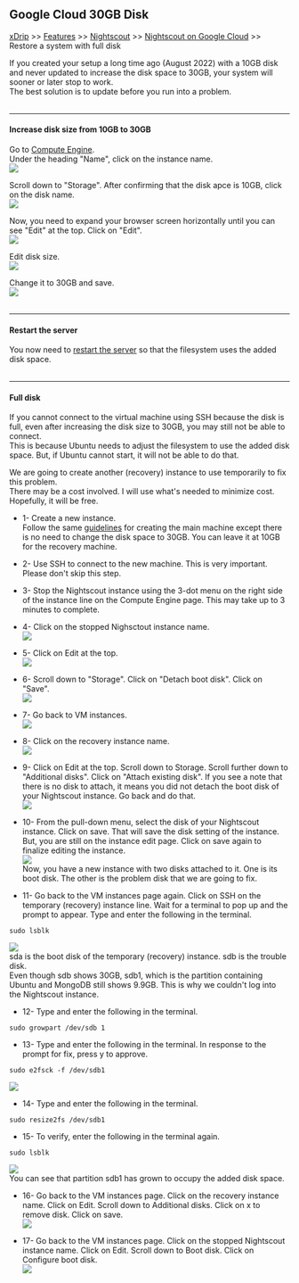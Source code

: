 ## Google Cloud 30GB Disk
[xDrip](../../README.md) >> [Features](../Features_page.md) >> [Nightscout](../Nightscout_page.md) >> [Nightscout on Google Cloud](./GoogleCloud.md) >> Restore a system with full disk  
  
If you created your setup a long time ago (August 2022) with a 10GB disk and never updated to increase the disk space to 30GB, your system will sooner or later stop to work.  
The best solution is to update before you run into a problem.  
<br/>  
  
---  
  
#### **Increase disk size from 10GB to 30GB**  
Go to [Compute Engine](./ComputeEngine.md).  
Under the heading "Name", click on the instance name.  
![](./images/InstanceName.png)  
  
Scroll down to "Storage".  After confirming that the disk apce is 10GB, click on the disk name.  
![](./images/EditInstanceDisk.png)  
  
Now, you need to expand your browser screen horizontally until you can see "Edit" at the top.  Click on "Edit".  
![](./images/EditDisk.png)  
  
Edit disk size.  
![](./images/Disk10G.png)  
  
Change it to 30GB and save.  
![](./images/UpdateDiskSize.png)  
<br/>  
  
---  
  
#### **Restart the server**
You now need to [restart the server](./Restart.md) so that the filesystem uses the added disk space.  
<br/>  
  
---  
  
#### **Full disk**
If you cannot connect to the virtual machine using SSH because the disk is full, even after increasing the disk size to 30GB, you may still not be able to connect.  
This is because Ubuntu needs to adjust the filesystem to use the added disk space.  But, if Ubuntu cannot start, it will not be able to do that.  
  
We are going to create another (recovery) instance to use temporarily to fix this problem.  
There may be a cost involved.  I will use what's needed to minimize cost.  Hopefully, it will be free.  
  
- 1- Create a new instance.  
Follow the same [guidelines](./VirtualMachine.md) for creating the main machine except there is no need to change the disk space to 30GB.  You can leave it at 10GB for the recovery machine.  

- 2- Use SSH to connect to the new machine.  This is very important.  Please don't skip this step.  
 
- 3- Stop the Nightscout instance using the 3-dot menu on the right side of the instance line on the Compute Engine page.  This may take up to 3 minutes to complete.  
 
- 4- Click on the stopped Nighsctout instance name.  
![](./images/StoppedInstanceSelect.png)  

- 5- Click on Edit at the top.  
![](./images/EditInstance.png)  

- 6- Scroll down to "Storage".  Click on "Detach boot disk".  Click on "Save".  
![](./images/DetachBootDisk.png)  

- 7- Go back to VM instances.  
![](./images/VM_Instances.png)  

- 8- Click on the recovery instance name.  
![](./images/EditRecoveryInstance.png)  

- 9- Click on Edit at the top.  Scroll down to Storage.  Scroll further down to "Additional disks".  Click on "Attach existing disk".  If you see a note that there is no disk to attach, it means you did not detach the boot disk of your Nightscout instance.  Go back and do that.  
![](./images/AttachExistingDisk.png)  

- 10- From the pull-down menu, select the disk of your Nightscout instance.  Click on save.  That will save the disk setting of the instance.  But, you are still on the instance edit page.  Click on save again to finalize editing the instance.  
![](./images/SelectExistingDisk.png)  
Now, you have a new instance with two disks attached to it.  One is its boot disk.  The other is the problem disk that we are going to fix.  

- 11- Go back to the VM instances page again.  Click on SSH on the temporary (recovery) instance line.  Wait for a terminal to pop up and the prompt to appear.  Type and enter the following in the terminal.  
```  
sudo lsblk  
```  
![](./images/lsblk1.png)  
sda is the boot disk of the temporary (recovery) instance.  sdb is the trouble disk.  
Even though sdb shows 30GB, sdb1, which is the partition containing Ubuntu and MongoDB still shows 9.9GB.  This is why we couldn't log into the Nightscout instance.  
- 12- Type and enter the following in the terminal.  
```  
sudo growpart /dev/sdb 1  
```  

- 13- Type and enter the following in the terminal.  In response to the prompt for fix, press y to approve.  
```  
sudo e2fsck -f /dev/sdb1  
```  
![](./images/e2fsk_Fix.png)  

- 14- Type and enter the following in the terminal.  
```  
sudo resize2fs /dev/sdb1  
```  

- 15- To verify, enter the following in the terminal again.  
```  
sudo lsblk  
```  
![](./images/lsblk2.png)  
You can see that partition sdb1 has grown to occupy the added disk space.  

- 16- Go back to the VM instances page.  Click on the recovery instance name.  Click on Edit.  Scroll down to Additional disks.  Click on x to remove disk.  Click on save.  
![](./images/DetachAdditionalDisk.png)  

- 17- Go back to the VM instances page.  Click on the stopped Nightscout instance name.  Click on Edit.  Scroll down to Boot disk.  Click on Configure boot disk.  
![](./images/ConfigBootDisk.png)  
  
  
